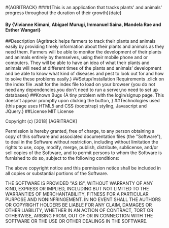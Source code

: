#{AGRITRACK}
####{This is an application that tracks plants' and animals' progress throughout the duration of their growth}{date}
#### By **{Vivianne Kimani, Abigael Murugi, Immanuel Saina, Mandela Rae and Esther Wangari}**
##Description
{Agritrack helps farmers to track their plants and animals easily by providing timely information about their plants and animals as they need them. Farmers will be able to monitor the development of their plants and animals entirely by themselves, using their mobile phone and or computers. They will be able to have an idea of what their plants and animals will need at different times of the plants and animals’ development and be able to know what kind of diseases and pest to look out for and how to solve these problems easily.}
##Setup/Installation Requirements
.click on the index file
.wait for the index file to load on your browser
{you do not need any dependencies,you don't need to run a server,no need to set up databases}
##Known Bugs
{A tiny problem with the login/signup page. This doesn't appear promptly upon clicking the button,
}
##Technologies used
{this page uses HTML5 and CSS (bootstrap) styling, Javascript and JQuery.}
##License
MIT License

Copyright (c) [2018] [AGRITRACK]

Permission is hereby granted, free of charge, to any person obtaining a copy
of this software and associated documentation files (the "Software"), to deal
in the Software without restriction, including without limitation the rights
to use, copy, modify, merge, publish, distribute, sublicense, and/or sell
copies of the Software, and to permit persons to whom the Software is
furnished to do so, subject to the following conditions:

The above copyright notice and this permission notice shall be included in all
copies or substantial portions of the Software.

THE SOFTWARE IS PROVIDED "AS IS", WITHOUT WARRANTY OF ANY KIND, EXPRESS OR
IMPLIED, INCLUDING BUT NOT LIMITED TO THE WARRANTIES OF MERCHANTABILITY,
FITNESS FOR A PARTICULAR PURPOSE AND NONINFRINGEMENT. IN NO EVENT SHALL THE
AUTHORS OR COPYRIGHT HOLDERS BE LIABLE FOR ANY CLAIM, DAMAGES OR OTHER
LIABILITY, WHETHER IN AN ACTION OF CONTRACT, TORT OR OTHERWISE, ARISING FROM,
OUT OF OR IN CONNECTION WITH THE SOFTWARE OR THE USE OR OTHER DEALINGS IN THE
SOFTWARE.
